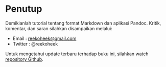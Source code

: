 # Penutup

Demikianlah tutorial tentang format Markdown dan aplikasi Pandoc.
Kritik, komentar, dan saran silahkan disampaikan melalui:

* Email : reekoheek@gmail.com
* Twitter : @reekoheek

Untuk mengetahui update terbaru terhadap buku ini,
silahkan watch [repository Github](https://github.com/endymuhardin/buku-pandoc).
